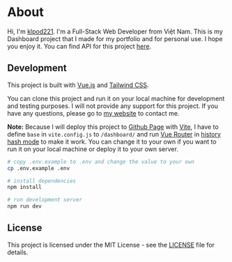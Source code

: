 # About

Hi, I'm [klpod221](https://klpod221.github.io). I'm a Full-Stack Web Developer from Việt Nam. This is my Dashboard project that I made for my portfolio and for personal use. I hope you enjoy it. You can find API for this project [here](https://github.com/klpod221/api).

## Development

This project is built with [Vue.js](https://vuejs.org/) and [Tailwind CSS](https://tailwindcss.com/).

You can clone this project and run it on your local machine for development and testing purposes. I will not provide any support for this project. If you have any questions, please go to [my website](https://klpod221.github.io/contact) to contact me.

**Note:** Because I will deploy this project to [Github Page](https://pages.github.com/) with [Vite](https://vitejs.dev/), I have to define `base` in `vite.config.js` to `/dashboard/` and run [Vue Router](https://router.vuejs.org/) in [history hash mode](https://router.vuejs.org/guide/essentials/history-mode.html#Hash-Mode) to make it work. You can change it to your own if you want to run it on your local machine or deploy it to your own server.

```bash
# copy .env.example to .env and change the value to your own
cp .env.example .env

# install dependencies
npm install

# run development server
npm run dev
```

## License

This project is licensed under the MIT License - see the [LICENSE](LICENSE) file for details.
